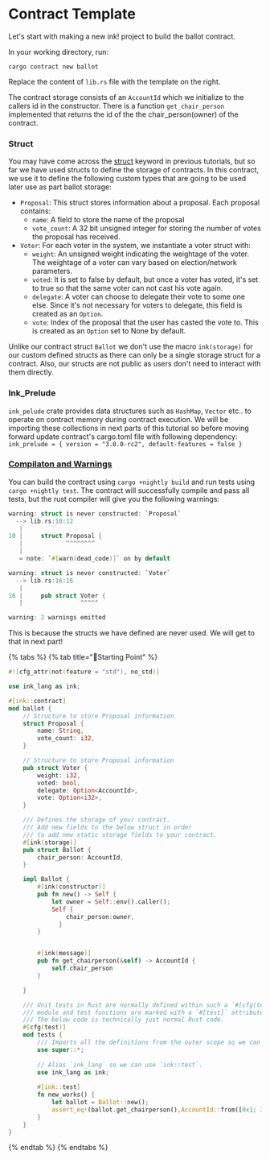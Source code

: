 # Contract Template

Let's start with making a new ink! project to build the ballot contract.

In your working directory, run:

```text
cargo contract new ballot
```

Replace the content of `lib.rs` file with the template on the right.

The contract storage consists of an `AccountId` which we initialize to the callers id in the constructor. There is a function `get_chair_person` implemented that returns the id of the the chair\_person\(owner\) of the contract.

### Struct <a id="struct"></a>

You may have come across the [struct](https://doc.rust-lang.org/book/ch05-01-defining-structs.html) keyword in previous tutorials, but so far we have used structs to define the storage of contracts. In this contract, we use it to define the following custom types that are going to be used later use as part ballot storage:

* `Proposal`: This struct stores information about a proposal. Each proposal contains:
  * `name`: A field to store the name of the proposal
  * `vote_count`: A 32 bit unsigned integer for storing the number of votes the proposal has received.
* `Voter`: For each voter in the system, we instantiate a voter struct with:
  * `weight`: An unsigned weight indicating the weightage of the voter. The weightage of a voter can vary based on election/network parameters.
  * `voted`: It is set to false by default, but once a voter has voted, it's set to true so that the same voter can not cast his vote again.
  * `delegate`: A voter can choose to delegate their vote to some one else. Since it's not necessary for voters to delegate, this field is created as an `Option`.
  * `vote`: Index of the proposal that the user has casted the vote to. This is created as an `Option` set to None by default.

Unlike our contract struct `Ballot` we don't use the macro `ink(storage)` for our custom defined structs as there can only be a single storage struct for a contract. Also, our structs are not public as users don't need to interact with them directly.

### Ink\_Prelude <a id="ink_prelude"></a>

`ink_pelude` crate provides data structures such as `HashMap`, `Vector` etc.. to operate on contract memory during contract execution. We will be importing these collections in next parts of this tutorial so before moving forward update contract's cargo.toml file with following dependency: `ink_prelude = { version = "3.0.0-rc2", default-features = false }`

### [Compilaton and Warnings](https://contracts.edgewa.re/#/5/contract-template?id=compilaton-and-warnings) <a id="compilaton-and-warnings"></a>

You can build the contract using `cargo +nightly build` and run tests using `cargo +nightly test`. The contract will successfully compile and pass all tests, but the rust compiler will give you the following warnings:

```rust
warning: struct is never constructed: `Proposal`
  --> lib.rs:10:12
   |
10 |     struct Proposal {
   |            ^^^^^^^^
   |
   = note: `#[warn(dead_code)]` on by default

warning: struct is never constructed: `Voter`
  --> lib.rs:16:16
   |
16 |     pub struct Voter {
   |                ^^^^^

warning: 2 warnings emitted
```

This is because the structs we have defined are never used. We will get to that in next part!



{% tabs %}
{% tab title="🔨Starting Point" %}
```rust
#![cfg_attr(not(feature = "std"), no_std)]

use ink_lang as ink;

#[ink::contract]
mod ballot {
    // Structure to store Proposal information
    struct Proposal {
        name: String,
        vote_count: i32, 
    }

    // Structure to store Proposal information
    pub struct Voter {
        weight: i32,
        voted: bool,
        delegate: Option<AccountId>, 
        vote: Option<i32>, 
    }

    /// Defines the storage of your contract.
    /// Add new fields to the below struct in order
    /// to add new static storage fields to your contract.
    #[ink(storage)]
    pub struct Ballot {
        chair_person: AccountId,
    }

    impl Ballot {
        #[ink(constructor)]
        pub fn new() -> Self {
            let owner = Self::env().caller();
            Self { 
                chair_person:owner,
              }
        }


        #[ink(message)]
        pub fn get_chairperson(&self) -> AccountId {
            self.chair_person
        }

    }

    /// Unit tests in Rust are normally defined within such a `#[cfg(test)]`
    /// module and test functions are marked with a `#[test]` attribute.
    /// The below code is technically just normal Rust code.
    #[cfg(test)]
    mod tests {
        /// Imports all the definitions from the outer scope so we can use them here.
        use super::*;
        
        // Alias `ink_lang` so we can use `ink::test`.
        use ink_lang as ink;
        
        #[ink::test]
        fn new_works() {
            let ballot = Ballot::new();
            assert_eq!(ballot.get_chairperson(),AccountId::from([0x1; 32]));
        }
    }
}

```
{% endtab %}
{% endtabs %}


